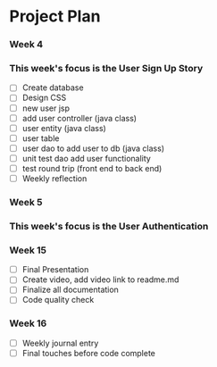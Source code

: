 # Project Plan

### Week 4
### This week's focus is the User Sign Up Story
- [ ] Create database
- [ ] Design CSS
- [ ] new user jsp
- [ ] add user controller (java class)
- [ ] user entity (java class)
- [ ] user table
- [ ] user dao to add user to db (java class)
- [ ] unit test dao add user functionality
- [ ] test round trip (front end to back end)
- [ ] Weekly reflection

### Week 5
### This week's focus is the User Authentication

### Week 15 
- [ ] Final Presentation
- [ ] Create video, add video link to readme.md
- [ ] Finalize all documentation 
- [ ] Code quality check

### Week 16
- [ ] Weekly journal entry
- [ ] Final touches before code complete
